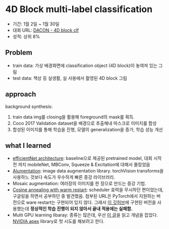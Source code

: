 # 4D Block multi-label classification
- 기간: 1월 2일 ~ 1월 30일
- 대회 URL: [DACON - 4D block clf](https://dacon.io/competitions/official/236046/overview/description)
- 성적: 상위 8%

## Problem
- train data: 가상 배경화면에 classification object (4D block)이 놓여져 있는 그림
- test  data: 책상 등 실생활, 실 사용에서 촬영된 4D block 그림 


## approach 
background synthesis: 
1. train data img를 closing을 활용해 foreground의 mask를 획득. 
2. Coco 2017 Validation dataset을 배경으로 추출해내 마스크로 이미지를 합성
3. 합성된 이미지를 통해 학습을 진행, 모델의 generalization을 증가, 학습 성능 개선 


## what I learned 
- [efficientNet architecture](https://arxiv.org/abs/1905.11946): baseline으로 제공된 pretrained model, 대회 시작전 까지 mobileNet, MBConv, Squeeze & Excitation에 대해서 몰랐었음
- [Alumentation](https://albumentations.ai): image data augmentation library. torchVision transforms을 사용하느 것보다 속도가 우수하게 빠른 증강 라이브러리. 
- Mosaic augmentation: 여러장의 이미지를 한 장으로 만드는 증강 기법. 
- [Cosine annealing with warm restart](https://pytorch.org/docs/stable/generated/torch.optim.lr_scheduler.CosineAnnealingWarmRestarts.html): scheduler 효력을 무시하던 편이었는데, 구글링을 하면서 공부하던 중 발견했음. 첨부된 URL은 PyTorch에서 지원하는 버전으로 ware restart는 구현되어 있지 않다. 그래서 [이 깃허브](https://github.com/katsura-jp/pytorch-cosine-annealing-with-warmup)에 구현된 버전을 사용했는데 **정상적인 학습 진행이 되지 않아서 끝내 적용에는 실패함.**
- Multi GPU learning libaray: 종류는 많은데, 우선 [이 글](https://medium.com/daangn/pytorch-multi-gpu-학습-제대로-하기-27270617936b)을 읽고 개념을 잡았다. [NVIDIA apex](https://github.com/NVIDIA/apex) library로 첫 시도를 해보려고 한다. 

